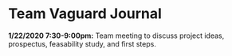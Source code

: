# Team Vaguard Journal

**1/22/2020 7:30-9:00pm:** Team meeting to discuss project ideas, prospectus, feasability study, and first steps.
